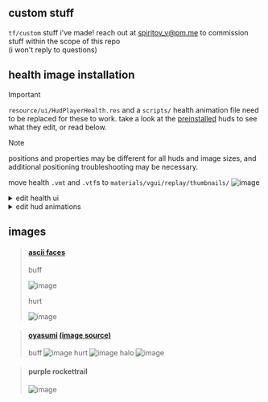 ## custom stuff
`tf/custom` stuff i've made! reach out at spiritov_v@pm.me to commission stuff within the scope of this repo\
(i won't reply to questions)

## health image installation
> [!IMPORTANT]
> `resource/ui/HudPlayerHealth.res` and a `scripts/` health animation file need to be replaced for these to work. take a look at the [preinstalled](/health-images/preinstalled/) huds to see what they edit, or read below.

> [!NOTE]
> positions and properties may be different for all huds and image sizes, and additional positioning troubleshooting may be necessary.

move health `.vmt` and `.vtf`s to `materials/vgui/replay/thumbnails/`
![image](https://github.com/user-attachments/assets/069a0605-0abc-45dc-886d-0222aa5ca6b6)


<details>
  <summary>edit health ui</summary>
<br/>
  
update or add these keys in `resource/ui/hudplayerhealth.res` 
```json
"buff"
{
	"ControlName"          "ImagePanel"
	"fieldName"          "buff"
	"xpos"          "95"
	"ypos"          "35"
	"zpos"          "-4"
	"wide"          "150"
	"tall"          "150"
	"visible"          "1"
	"enabled"          "1"
	"image"          "../vgui/replay/thumbnails/healthbuff"
	"scaleImage"          "1"

	"alpha"           "0"
	"pin_to_sibling"                            "HealthAnchor"
	"pin_corner_to_sibling" "0"
	"pin_to_sibling_corner" "0"
}

"hurt"
{
	"ControlName"          "ImagePanel"
	"fieldName"          "hurt"
	"xpos"          "95"
	"ypos"          "35"
	"zpos"          "-4"
	"wide"          "150"
	"tall"          "150"
	"visible"          "1"
	"enabled"          "1"
	"image"          "../vgui/replay/thumbnails/healthhurt"
	"scaleImage"          "1"

	"alpha"           "0"
	"pin_to_sibling"                            "HealthAnchor"
	"pin_corner_to_sibling" "0"
	"pin_to_sibling_corner" "0"
}
```
</details>
<details>
  <summary>edit hud animations</summary>
<br/>
  
update or add these events in `scripts/"healthanimationfile".txt`
```js
event HudHealthBonusPulse
{
 	RunEvent HudHealthBonusPulseLoop	0.8
 	Animate buff	Alpha "255" Linear 	0.0 0.3
	Animate	buff	Alpha "150" Accel 	0.3 0.4
}

event HudHealthBonusPulseLoop
{
	RunEvent HudHealthBonusPulse	0.0
}

event HudHealthBonusPulseStop
{
	StopEvent HudHealthBonusPulse	0.0
	StopEvent HudHealthBonusPulseLoop	0.0
	Animate	buff	Alpha "0" Linear 0.0 0.0
}

event HudHealthDyingPulse
{
	RunEvent HudHealthDyingPulseLoop	0.4
	Animate	hurt	Alpha "255" Linear 0.0 0.15
	Animate	hurt	Alpha "100" Linear 0.15 0.2
	Animate	buff	Alpha "0" Linear 0.0 0.0
}

event HudHealthDyingPulseLoop
{
	RunEvent HudHealthDyingPulse	0.0
}

event HudHealthDyingPulseStop
{
	StopEvent HudHealthDyingPulse	0.0
	StopEvent HudHealthDyingPulseLoop	0.0
	Animate	buff	Alpha "0" Linear 0.0 0.0
	Animate	hurt	Alpha "0" Linear 0.0 0.0
}
```
</details>

## images
> #### [ascii faces](/health-images/preinstalled/ascii-faces/)
> buff
>
> ![image](https://github.com/user-attachments/assets/b8933603-7d52-41d1-a924-afb55f3eecd3)
> 
> hurt
> 
> ![image](https://github.com/user-attachments/assets/832cb75d-d0b6-445d-b4de-a6f3f1d9d82b)

> #### [oyasumi](/health-images/preinstalled/oyasumi/) [(image source)](https://www.pixiv.net/artworks/75496673)
> buff
> ![image](https://github.com/user-attachments/assets/cbf06c3f-fe69-4aed-b2b5-1e235befa3ab)
> hurt
> ![image](https://github.com/user-attachments/assets/523278f6-5fa4-42f6-8615-eb3dcd0e641b)
> halo
> ![image](https://github.com/user-attachments/assets/ded576cf-1a81-4b7e-91cf-172bcdc2693a)

> #### purple rockettrail
> ![image](https://github.com/user-attachments/assets/85cce5e0-d525-4164-a270-58f2426be587)
